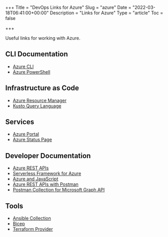 +++
Title = "DevOps Links for Azure"
Slug = "azure"
Date = "2022-03-18T06:41:00+00:00"
Description = "Links for Azure"
Type = "article"
Toc = false

+++

Useful links for working with Azure.

<!--more-->

## CLI Documentation

- [Azure CLI](https://docs.microsoft.com/en-gb/cli/azure/)
- [Azure PowerShell](https://docs.microsoft.com/en-us/powershell/azure/)

## Infrastructure as Code

- [Azure Resource Manager](https://docs.microsoft.com/en-us/azure/azure-resource-manager/)
- [Kusto Query Language](https://docs.microsoft.com/en-us/azure/data-explorer/kusto/query/)

## Services

- [Azure Portal](https://portal.azure.com/)
- [Azure Status Page](https://status.azure.com/)

## Developer Documentation

- [Azure REST APIs](https://docs.microsoft.com/en-us/rest/api/?view=Azure)
- [Serverless Framework for Azure](https://www.serverless.com/framework/docs/providers/azure/)
- [Azure and JavaScript](https://docs.microsoft.com/en-us/azure/developer/javascript/)
- [Azure REST APIs with Postman](https://blog.jongallant.com/2021/02/azure-rest-apis-postman-2021/)
- [Postman Collection for Microsoft Graph API](https://docs.microsoft.com/en-us/graph/use-postman)

## Tools

- [Ansible Collection](https://docs.ansible.com/ansible/latest/collections/azure/azcollection)
- [Bicep](https://docs.microsoft.com/en-us/azure/azure-resource-manager/bicep/overview)
- [Terraform Provider](https://registry.terraform.io/providers/hashicorp/azurerm/latest/docs)
